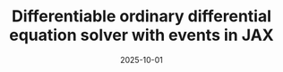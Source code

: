 ---
title: "Differentiable ordinary differential equation solver with events in JAX"
date: 2025-10-01
categories: 
  -tutorials
permalink: /tutorials/ODEvent/
use_math: true
---